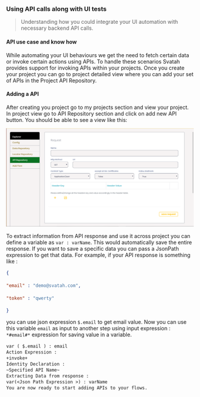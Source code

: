 ### Using API calls along with UI tests

> Understanding how you could integrate your UI automation with necessary backend API calls.

#### API use case and know how
While automating your UI behaviours we get the need to fetch certain data or invoke certain actions using APIs. To handle these scenarios Svatah provides support for invoking APIs within your projects. Once you create your project you can go to project detailed view where you can add your set of APIs in the Project API Repository.

#### Adding a API
After creating you project go to my projects section and view your project. In project view go to API Repository section and click on add new API button. You should be able to see a view like this:

![API Repository!](./../assets/images/api-repository.png "API Repository")

To extract information from API response and use it across project you can define a variable as `var : varName`. This would automatically save the entire response. If you want to save a specific data you can pass a JsonPath expression to get that data. For example, if your API response is something like :

```json
{

"email" : "demo@svatah.com",

"token" : "qwerty"

}
```

you can use json expression `$.email` to get email value. Now you can use this variable `email` as input to another step using input expression : `*#email#*` expression for saving value in a variable.

```
var ( $.email ) : email 
Action Expression :
+invoke+
Identity Declaration :
~Specified API Name~
Extracting Data from response :
var(<Json Path Expression >) : varName
You are now ready to start adding APIs to your flows.
```